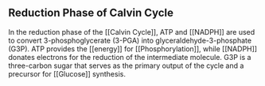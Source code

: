 ## Reduction Phase of Calvin Cycle  
In the reduction phase of the [[Calvin Cycle]], ATP and [[NADPH]] are used to convert 3-phosphoglycerate (3-PGA) into glyceraldehyde-3-phosphate (G3P). ATP provides the [[energy]] for [[Phosphorylation]], while [[NADPH]] donates electrons for the reduction of the intermediate molecule. G3P is a three-carbon sugar that serves as the primary output of the cycle and a precursor for [[Glucose]] synthesis.